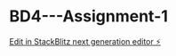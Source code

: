 # BD4---Assignment-1

[Edit in StackBlitz next generation editor ⚡️](https://stackblitz.com/~/github.com/SagarKhanra/BD4---Assignment-1)